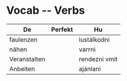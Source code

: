 # Vocab -- Verbs

|De|Perfekt|Hu|
|-----|-----|-----|
|faulenzen||lustálkodni|
|nähen||varrni|
|Veranstalten||rendezni vmit|
|Anbeiten||ajánlani|
